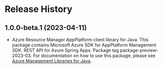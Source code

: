 # Release History

## 1.0.0-beta.1 (2023-04-11)

- Azure Resource Manager AppPlatform client library for Java. This package contains Microsoft Azure SDK for AppPlatform Management SDK. REST API for Azure Spring Apps. Package tag package-preview-2023-03. For documentation on how to use this package, please see [Azure Management Libraries for Java](https://aka.ms/azsdk/java/mgmt).
